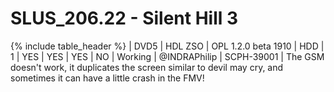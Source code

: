 # SLUS_206.22 - Silent Hill 3

{% include table_header %}
| DVD5 | HDL ZSO | OPL 1.2.0 beta 1910 | HDD | 1 | YES | YES | YES | NO | Working | @INDRAPhilip | SCPH-39001 | The GSM doesn't work, it duplicates the screen similar to devil may cry, and sometimes it can have a little crash in the FMV! 

